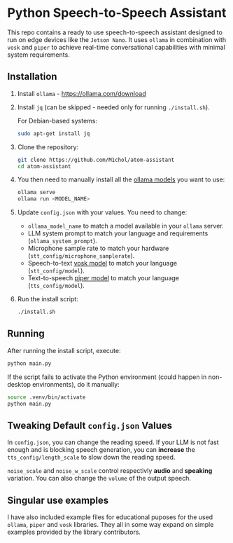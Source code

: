 # Python Speech-to-Speech Assistant

This repo contains a ready to use speech-to-speech assistant designed to run on edge devices like the `Jetson Nano`. It uses `ollama` in combination with `vosk` and `piper` to achieve real-time conversational capabilities with minimal system requirements.

## Installation

1.  Install `ollama` - https://ollama.com/download

2.  Install `jq` (can be skipped - needed only for running `./install.sh`).
  
    For Debian-based systems:
    ```bash
    sudo apt-get install jq
    ```

3.  Clone the repository:
    ```bash
    git clone https://github.com/M1chol/atom-assistant
    cd atom-assistant
    ```

4.  You then need to manually install all the [ollama models](https://ollama.com/search) you want to use:
    ```bash
    ollama serve
    ollama run <MODEL_NAME>
    ```

5.  Update `config.json` with your values. You need to change:
    -   `ollama_model_name` to match a model available in your `ollama` server.
    -   LLM system prompt to match your language and requirements (`ollama_system_prompt`).
    -   Microphone sample rate to match your hardware (`stt_config/microphone_samplerate`).
    -   Speech-to-text [vosk model](https://alphacephei.com/vosk/models) to match your language (`stt_config/model`).
    -   Text-to-speech [piper model](https://rhasspy.github.io/piper-samples/) to match your language (`tts_config/model`).

6.  Run the install script:
    ```bash
    ./install.sh
    ```

## Running

After running the install script, execute:
```bash
python main.py
```
If the script fails to activate the Python environment (could happen in non-desktop environments), do it manually:
```bash
source .venv/bin/activate
python main.py
```

## Tweaking Default `config.json` Values

In `config.json`, you can change the reading speed. If your LLM is not fast enough and is blocking speech generation, you can **increase** the `tts_config/length_scale` to slow down the reading speed.

`noise_scale` and `noise_w_scale` control respectivly **audio** and **speaking** variation. You can also change the `volume` of the output speech.

## Singular use examples
I have also included example files for educational puposes for the used `ollama`, `piper` and `vosk` libraries. They all in some way expand on simple examples provided by the library contributors.